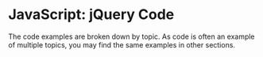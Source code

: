 # JavaScript: jQuery Code
The code examples are broken down by topic. As code is often an example of multiple topics, you may find the same examples in other sections.